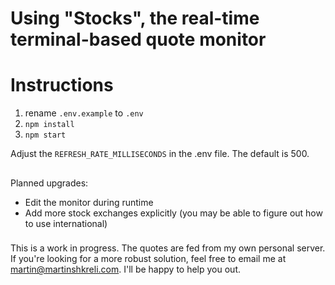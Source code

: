 # Using "Stocks", the real-time terminal-based quote monitor

# Instructions
1. rename ```.env.example``` to ```.env```
2. ```npm install```
3. ```npm start```

Adjust the ```REFRESH_RATE_MILLISECONDS``` in the .env file. The default is 500.

##
Planned upgrades:
- Edit the monitor during runtime
- Add more stock exchanges explicitly (you may be able to figure out how to use international)

###
This is a work in progress. The quotes are fed from my own personal server. If you're looking for a more robust solution,
feel free to email me at martin@martinshkreli.com. I'll be happy to help you out.
